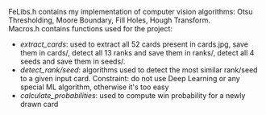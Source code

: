 FeLibs.h contains my implementation of computer vision algorithms: Otsu Thresholding, Moore Boundary, Fill Holes, Hough Transform.  
Macros.h contains functions used for the project: 
* _extract_cards_: used to extract all 52 cards present in cards.jpg, save them in cards/, detect all 13 ranks and save them in ranks/, detect all 4 seeds and save them in seeds/.
* _detect_rank/seed_: algorithms used to detect the most similar rank/seed to a given input card. 
Constraint: do not use Deep Learning or any special ML algorithm, otherwise it's too easy
* _calculate_probabilities_: used to compute win probability for a newly drawn card
